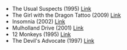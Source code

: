 - The Usual Suspects (1995) [Link](https://www.imdb.com/title/tt0114814/)
- The Girl with the Dragon Tattoo (2009) [Link](https://www.imdb.com/title/tt1132620/)
- Insomnia (2002) [Link](https://www.imdb.com/title/tt0278504/)
- Mulholland Drive (2001) [Link](https://www.imdb.com/title/tt0166924/)
- 12 Monkeys (1995) [Link](https://www.imdb.com/title/tt0114746/)
- The Devil's Advocate (1997) [Link](https://www.imdb.com/title/tt0118971/)
